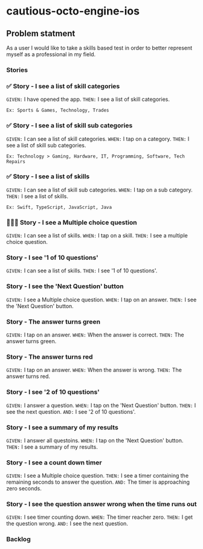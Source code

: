 # cautious-octo-engine-ios

## Problem statment

As a user I would like to take a skills based test in order to better represent myself as a professional in my field.

### Stories

### ✅ Story - I see a list of skill categories

`GIVEN:` I have opened the app.
`THEN:` I see a list of skill categories.

`Ex: Sports & Games, Technology, Trades`

### ✅ Story - I see a list of skill sub categories

`GIVEN:` I can see a list of skill categories.
`WHEN:` I tap on a category.
`THEN:` I see a list of skill sub categories.

`Ex: Technology > Gaming, Hardware, IT, Programming, Software, Tech Repairs`

### ✅ Story - I see a list of skills

`GIVEN:` I can see a list of skill sub categories.
`WHEN:` I tap on a sub category.
`THEN:` I see a list of skills.

`Ex: Swift, TypeScript, JavaScript, Java`

### 👨🏼‍💻 Story - I see a Multiple choice question

`GIVEN:` I can see a list of skills.
`WHEN:` I tap on a skill.
`THEN:` I see a multiple choice question.

### Story - I see '1 of 10 questions'

`GIVEN:` I can see a list of skills.
`THEN:` I see '1 of 10 questions'.

### Story - I see the 'Next Question' button

`GIVEN:` I see a Multiple choice question.
`WHEN:` I tap on an answer.
`THEN:` I see the 'Next Question' button.

### Story - The answer turns green

`GIVEN:` I tap on an answer.
`WHEN:` When the answer is correct.
`THEN:` The answer turns green.

### Story - The answer turns red

`GIVEN:` I tap on an answer.
`WHEN:` When the answer is wrong.
`THEN:` The answer turns red.

### Story - I see '2 of 10 questions'

`GIVEN:` I answer a question.
`WHEN:` I tap on the 'Next Question' button.
`THEN:` I see the next question.
`AND:` I see '2 of 10 questions'.

### Story - I see a summary of my results

`GIVEN:` I answer all questoins.
`WHEN:` I tap on the 'Next Question' button.
`THEN:` I see a summary of my results.

### Story - I see a count down timer

`GIVEN:` I see a Multiple choice question.
`THEN:` I see a timer containing the remaining seconds to answer the question.
`AND:` The timer is approaching zero seconds.

### Story - I see the question answer wrong when the time runs out

`GIVEN:` I see timer counting down.
`WHEN:` The timer reacher zero.
`THEN:` I get the question wrong.
`AND:` I see the next question.

### Backlog

<!-- ### Story 2

`GIVEN:` I can see a list of skill categories.
`THEN:` I can see a search bar at the top of the view.
`WHEN:` When I type in the search bar.
`THEN:` I see a filtered list of results -->